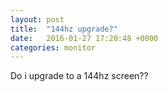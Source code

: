```yaml
---
layout: post
title:  "144hz upgrade?"
date:   2016-01-27 17:20:48 +0000
categories: monitor
---
```

Do i upgrade to a 144hz screen??
